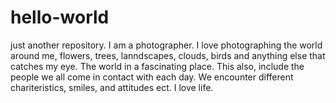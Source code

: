 # hello-world
just another repository. 
I am a photographer. I love photographing the world around me, flowers, trees, lanndscapes, clouds, birds and anything else that catches my eye.
The world in a fascinating place. This also, include the people we all come in contact with each day. We encounter different chariteristics, smiles, and attitudes ect.
I love life.
